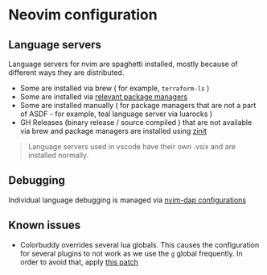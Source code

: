 # Neovim configuration

## Language servers
Language servers for nvim are spaghetti installed, mostly because of different ways they are distributed.

* Some are installed via brew ( for example, ``terraform-ls`` )
* Some are installed via [relevant package managers](/.config/asdf/defaults)
* Some are installed manually ( for package managers that are not a part of ASDF - for example, teal language server via luarocks )
* GH Releases (binary release / source compiled ) that are not available via brew and package managers are installed using [zinit](/.config/zsh/loaders/03-programs.zsh)


> Language servers used in vscode have their own .vsix and are installed normally.


## Debugging
Individual language debugging is managed via [nvim-dap configurations](/.config/nvim/lua/config/plugins/dap/debuggers)

## Known issues
* Colorbuddy overrides several lua globals.
  This causes the configuration for several plugins to not work as we use the ``g``
  global frequently. In order to avoid that, apply [this
  patch](/.config/bbenzikry/patches/colorbuddy.patch)
